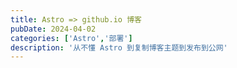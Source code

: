 ```yaml
---
title: Astro => github.io 博客
pubDate: 2024-04-02
categories: ['Astro','部署']
description: '从不懂 Astro 到复制博客主题到发布到公网'
---
```



